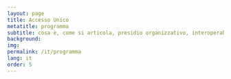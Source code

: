 ```yaml
---
layout: page
title: Accesso Unico
metatitle: programma
subtitle: cosa è, come si articola, presidio organizzativo, interoperabilità, portale
background:
img:
permalink: /it/programma
lang: it
order: 5
---
```

